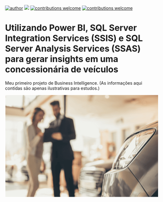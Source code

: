 [![author](https://img.shields.io/badge/author-AnaMariaCarvalho-red.svg)](https://www.linkedin.com/in/carvalhoanamaria/) [![](https://img.shields.io/badge/License-GPLv3-blue.svg)](http://perso.crans.org/besson/LICENSE.html) [![contributions welcome](https://img.shields.io/badge/contributions-welcome-brightgreen.svg?style=flat)](https://github.com/carvalhoanamaria) [![contributions welcome](https://img.shields.io/badge/redeSocial-lindedin-brightgreen.svg?style=flat)](https://www.linkedin.com/in/carvalhoanamaria)

# Utilizando Power BI, SQL Server Integration Services (SSIS) e SQL Server Analysis Services (SSAS) para gerar insights em uma concessionária de veículos
Meu primeiro projeto de Business Intelligence. (As informações aqui contidas são apenas ilustrativas para estudos.)
<p align="center">
  <img src="img_con.png" >
</p>





